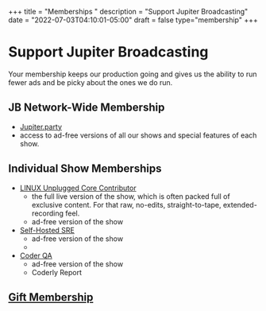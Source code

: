 +++
title = "Memberships "
description = "Support Jupiter Broadcasting"
date = "2022-07-03T04:10:01-05:00"
draft = false
type="membership"
+++

# Support Jupiter Broadcasting 
Your membership keeps our production going and gives us the ability to run fewer ads and be picky about the ones we do run.

## JB Network-Wide Membership
* [Jupiter.party](https://www.jupiter.party/)
* access to ad-free versions of all our shows and special features of each show.

## Individual Show Memberships
* [LINUX Unplugged Core Contributor](https://jupitersignal.memberful.com/checkout?plan=52946)
	* the full live version of the show, which is often packed full of exclusive content. For that raw, no-edits, straight-to-tape, extended-recording feel.
	* ad-free version of the show
* [Self-Hosted SRE](https://jupitersignal.memberful.com/checkout?plan=53744)
	* ad-free version of the show
	* 
* [Coder QA](https://jupitersignal.memberful.com/checkout?plan=53334)
	* ad-free version of the show
	* Coderly Report

## [Gift Membership](https://jupitersignal.memberful.com/gift?plan=74364)


